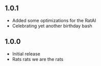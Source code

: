## 1.0.1
- Added some optimizations for the RatAI
- Celebrating yet another birthday bash

## 1.0.0
- Initial release
- Rats rats we are the rats